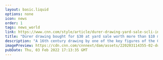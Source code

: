 ```yaml
---
layout: basic.liquid
options: none
icon: news
order: 1
tags: news_world
link: https://www.cnn.com/style/article/durer-drawing-yard-sale-scli-intl/index.html
title: "Dürer drawing bought for $30 at yard sale worth more than $10 million, experts say"
description: "A 16th century drawing by one of the key figures of the German Renaissance has been valued in excess of $10 million after it was initially purchased at a yard sale for just $30 in 2017."
imagePreview: https://cdn.cnn.com/cnnnext/dam/assets/220203114355-02-durer-drawing-bars-video-synd-2.jpg
pubDate: Thu, 03 Feb 2022 17:13:35 GMT
---
```

